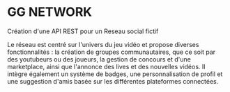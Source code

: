 # GG NETWORK

Création d'une API REST pour un Reseau social fictif

Le réseau est centré sur l'univers du jeu vidéo et propose diverses fonctionnalités : la création de groupes communautaires, que ce soit par des youtubeurs ou des joueurs, la gestion de concours et d'une marketplace, ainsi que l'annonce des lives et des nouvelles vidéos. Il intègre également un système de badges, une personnalisation de profil et une suggestion d'amis basée sur les différentes plateformes connectées.
